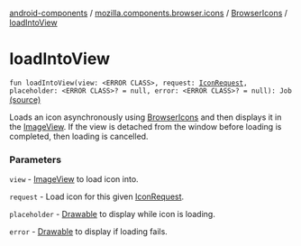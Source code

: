 [android-components](../../index.md) / [mozilla.components.browser.icons](../index.md) / [BrowserIcons](index.md) / [loadIntoView](./load-into-view.md)

# loadIntoView

`fun loadIntoView(view: <ERROR CLASS>, request: `[`IconRequest`](../-icon-request/index.md)`, placeholder: <ERROR CLASS>? = null, error: <ERROR CLASS>? = null): Job` [(source)](https://github.com/mozilla-mobile/android-components/blob/master/components/browser/icons/src/main/java/mozilla/components/browser/icons/BrowserIcons.kt#L161)

Loads an icon asynchronously using [BrowserIcons](index.md) and then displays it in the [ImageView](#).
If the view is detached from the window before loading is completed, then loading is cancelled.

### Parameters

`view` - [ImageView](#) to load icon into.

`request` - Load icon for this given [IconRequest](../-icon-request/index.md).

`placeholder` - [Drawable](#) to display while icon is loading.

`error` - [Drawable](#) to display if loading fails.